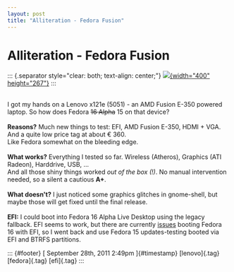 ```yaml
---
layout: post
title: "Alliteration - Fedora Fusion"
---
```



Alliteration - Fedora Fusion
============================

::: {.separator style="clear: both; text-align: center;"}
[![](http://news.eu.lenovo.com/pr/lenovo-we/photo/ThinkPad_X121e_1-prv.jpg){width="400"
height="267"}](http://news.eu.lenovo.com/pr/lenovo-we/photo/ThinkPad_X121e_1-prv.jpg)
:::

\
I got my hands on a Lenovo x121e (5051) - an AMD Fusion E-350 powered
laptop. So how does Fedora ~~16 Alpha~~ 15 on that device?\
\
**Reasons?** Much new things to test: EFI, AMD Fusion E-350, HDMI + VGA.
And a quite low price tag at about € 360.\
Like Fedora somewhat on the bleeding edge.\
\
**What works?** Everything I tested so far. Wireless (Atheros), Graphics
(ATI Radeon), Harddrive, USB, ...\
And all those shiny things worked *out of the box (!)*. No manual
intervention needed, so a silent a cautious **A+**.\
\
**What doesn't?** I just noticed some graphics glitches in gnome-shell,
but maybe those will get fixed until the final release.\
\
**EFI:** I could boot into Fedora 16 Alpha Live Desktop using the legacy
fallback. EFI seems to work, but there are currently
[issues](https://bugzilla.redhat.com/show_bug.cgi?id=735023) booting
Fedora 16 with EFI, so I went back and use Fedora 15 updates-testing
booted via EFI and BTRFS partitions.

::: {#footer}
[ September 28th, 2011 2:49pm ]{#timestamp} [lenovo]{.tag}
[fedora]{.tag} [efi]{.tag}
:::
